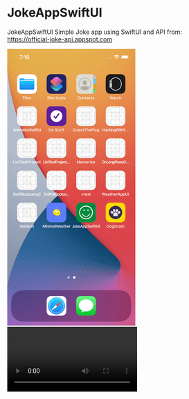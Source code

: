 # JokeAppSwiftUI
JokeAppSwiftUI
Simple Joke app using SwiftUI and API from:
https://official-joke-api.appspot.com

![](2.gif)
![](1.mp4)
